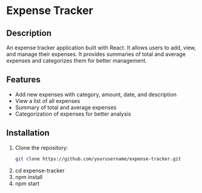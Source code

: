 # Expense Tracker

## Description
An expense tracker application built with React. It allows users to add, view, and manage their expenses. It provides summaries of total and average expenses and categorizes them for better management.

## Features
- Add new expenses with category, amount, date, and description
- View a list of all expenses
- Summary of total and average expenses
- Categorization of expenses for better analysis

## Installation

1. Clone the repository:
   ```bash
   git clone https://github.com/yourusername/expense-tracker.git
2. cd expense-tracker
3. npm install
4. npm start


